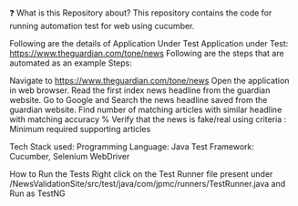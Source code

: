 ❓ What is this Repository about?
This repository contains the code for running automation test for web using cucumber.

Following are the details of Application Under Test
Application under Test: https://www.theguardian.com/tone/news
Following are the steps that are automated as an example
Steps:

Navigate to https://www.theguardian.com/tone/news
Open the application in web browser.
Read the first index news headline from the guardian website.
Go to Google and Search the news headline saved from the guardian website.
Find number of matching articles with similar headline with matching accuracy %
Verify that the news is fake/real using criteria : Minimum required supporting articles 

Tech Stack used:
Programming Language: Java
Test Framework: Cucumber, Selenium WebDriver

How to Run the Tests
Right click on the Test Runner file present under /NewsValidationSite/src/test/java/com/jpmc/runners/TestRunner.java and Run as TestNG
